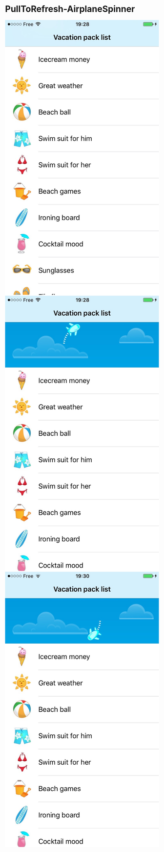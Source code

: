 # PullToRefresh-AirplaneSpinner

![alt tag](https://github.com/ugobesa/PullToRefresh-AirplaneSpinner/blob/master/screenshot1.jpg)
![alt tag](https://github.com/ugobesa/PullToRefresh-AirplaneSpinner/blob/master/screenshot2.jpg)
![alt tag](https://github.com/ugobesa/PullToRefresh-AirplaneSpinner/blob/master/screenshot3.jpg)
